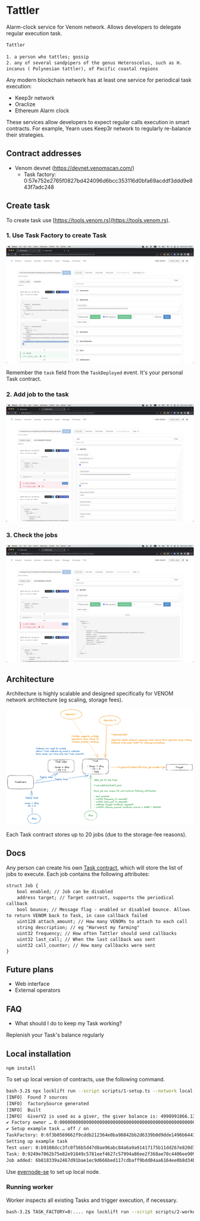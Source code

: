 # Tattler

Alarm-clock service for Venom network. Allows developers to delegate regular execution task.

```
Tattler

1. a person who tattles; gossip
2. any of several sandpipers of the genus Heteroscelus, such as H. incanus ( Polynesian tattler), of Pacific coastal regions
```

Any modern blockchain network has at least one service for periodical task execution:

- Keep3r network
- Oraclize
- Ethereum Alarm clock

These services allow developers to expect regular calls execution in smart contracts. For example, Yearn uses Keep3r network to regularly re-balance their strategies.

## Contract addresses

- Venom devnet (https://devnet.venomscan.com/)
  - Task factory: 0:57e752e2765f0827bd424096d6bcc353116d0bfa69acddf3ddd9e843f7adc248

## Create task

To create task use [https://tools.venom.rs](https://tools.venom.rs).

### 1. Use Task Factory to create Task

![1_](./assets/img/1_create_task.png)

Remember the `task` field from the `TaskDeployed` event. It's your personal Task contract.

### 2. Add job to the task

![2_](./assets/img/3_add_job.png)

### 3. Check the jobs

![3](./assets/img/2_get_jobs.png)

## Architecture

Architecture is highly scalable and designed specifically for VENOM network architecture (eg scaling, storage fees).

![architecture](./assets/img/architecture.png)

Each Task contract stores up to 20 jobs (due to the storage-fee reasons).

## Docs

Any person can create his own [Task contract](./contracts/Task.tsol), which will store the list of jobs to execute.
Each job contains the following attributes:

```solidity
struct Job {
    bool enabled; // Job can be disabled
    address target; // Target contract, supports the periodical callback
    bool bounce; // Message flag - enabled or disabled bounce. Allows to return VENOM back to Task, in case callback failed
    uint128 attach_amount; // How many VENOMs to attach to each call
    string description; // eg "Harvest my farming"
    uint32 frequency; // How often Tattler should send callbacks
    uint32 last_call; // When the last callback was sent
    uint32 call_counter; // How many callbacks were sent
}
```

## Future plans

- Web interface
- External operators

## FAQ

- What should I do to keep my Task working?

Replenish your Task's balance regularly

## Local installation

```
npm install
```

To set up local version of contracts, use the following command.

```bash
bash-3.2$ npx locklift run --script scripts/1-setup.ts --network local
[INFO]  Found 7 sources
[INFO]  factorySource generated
[INFO]  Built
[INFO]  GiverV2 is used as a giver, the giver balance is: 4998991866.133638648 ever
✔ Factory owner … 0:0000000000000000000000000000000000000000000000000000000000000000
✔ Setup example task … off / on
TaskFactory: 0:6f3b0569662f9cddb212364e0ba98842bb2d6339b0d9dde1496b6443baadb756
Setting up example task
Test user: 0:b9108dcc3fc0f56b5d47d8ae96abc84a6a9a91417175b11dd267e820d7a488e4
Task: 0:9249e7062b75e82e91849c5781eef4627c57994a86ee2f368ae70c4406ee9091
Job added: 6b818339a2467d91bae1ec9d666bed117cdbaff9bdd04aa6164ee0b8d34bebb1
```

Use [evernode-se](https://github.com/tonlabs/evernode-se) to set up local node.

### Running worker

Worker inspects all existing Tasks and trigger execution, if necessary.

```bash
bash-3.2$ TASK_FACTORY=0:.... npx locklift run --script scripts/2-worker.ts --network venom_devnet
```
